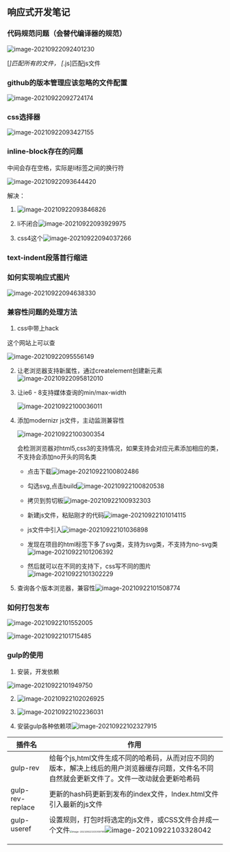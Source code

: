 ## 响应式开发笔记

### 代码规范问题（会替代编译器的规范）

![image-20210922092401230](C:\Users\HDR\AppData\Roaming\Typora\typora-user-images\image-20210922092401230.png)

[*]匹配所有的文件， [*.js]匹配js文件

### github的版本管理应该忽略的文件配置

![image-20210922092724174](C:\Users\HDR\AppData\Roaming\Typora\typora-user-images\image-20210922092724174.png)

### css选择器

![image-20210922093427155](C:\Users\HDR\AppData\Roaming\Typora\typora-user-images\image-20210922093427155.png)

### inline-block存在的问题

中间会存在空格，实际是li标签之间的换行符

![image-20210922093644420](C:\Users\HDR\AppData\Roaming\Typora\typora-user-images\image-20210922093644420.png)

解决：

1. ![image-20210922093846826](C:\Users\HDR\AppData\Roaming\Typora\typora-user-images\image-20210922093846826.png)

2. li不闭合![image-20210922093929975](C:\Users\HDR\AppData\Roaming\Typora\typora-user-images\image-20210922093929975.png)

3. css4这个![image-20210922094037266](C:\Users\HDR\AppData\Roaming\Typora\typora-user-images\image-20210922094037266.png)

### text-indent段落首行缩进

### 如何实现响应式图片

![image-20210922094638330](C:\Users\HDR\AppData\Roaming\Typora\typora-user-images\image-20210922094638330.png)

### 兼容性问题的处理方法

1. css中带上hack

这个网站上可以查

![image-20210922095556149](C:\Users\HDR\AppData\Roaming\Typora\typora-user-images\image-20210922095556149.png)

2. 让老浏览器支持新属性，通过createlement创建新元素![image-20210922095812010](C:\Users\HDR\AppData\Roaming\Typora\typora-user-images\image-20210922095812010.png)

3. 让ie6 - 8支持媒体查询的min/max-width

   ![image-20210922100036011](C:\Users\HDR\AppData\Roaming\Typora\typora-user-images\image-20210922100036011.png)

4. 添加modernizr   js文件，主动监测兼容性

   ![image-20210922100300354](C:\Users\HDR\AppData\Roaming\Typora\typora-user-images\image-20210922100300354.png)

   会检测浏览器对html5,css3的支持情况，如果支持会对应元素添加相应的类，不支持会添加no开头的同名类

   - 点击下载![image-20210922100802486](C:\Users\HDR\AppData\Roaming\Typora\typora-user-images\image-20210922100802486.png)
   - 勾选svg,点击build![image-20210922100820538](C:\Users\HDR\AppData\Roaming\Typora\typora-user-images\image-20210922100820538.png)

   - 拷贝到剪切板![image-20210922100932303](C:\Users\HDR\AppData\Roaming\Typora\typora-user-images\image-20210922100932303.png)

   - 新建js文件，粘贴刚才的代码![image-20210922101014115](C:\Users\HDR\AppData\Roaming\Typora\typora-user-images\image-20210922101014115.png)
   - js文件中引入![image-20210922101036898](C:\Users\HDR\AppData\Roaming\Typora\typora-user-images\image-20210922101036898.png)
   - 发现在项目的html标签下多了svg类，支持为svg类，不支持为no-svg类![image-20210922101206392](C:\Users\HDR\AppData\Roaming\Typora\typora-user-images\image-20210922101206392.png)

   - 然后就可以在不同的支持下，css写不同的图片![image-20210922101302229](C:\Users\HDR\AppData\Roaming\Typora\typora-user-images\image-20210922101302229.png)

5. 查询各个版本浏览器，兼容性![image-20210922101508774](C:\Users\HDR\AppData\Roaming\Typora\typora-user-images\image-20210922101508774.png)

### 如何打包发布

![image-20210922101552005](C:\Users\HDR\AppData\Roaming\Typora\typora-user-images\image-20210922101552005.png)

![image-20210922101715485](C:\Users\HDR\AppData\Roaming\Typora\typora-user-images\image-20210922101715485.png)

### gulp的使用

1. 安装，开发依赖

![image-20210922101949750](C:\Users\HDR\AppData\Roaming\Typora\typora-user-images\image-20210922101949750.png)

2. ![image-20210922102026925](C:\Users\HDR\AppData\Roaming\Typora\typora-user-images\image-20210922102026925.png)

3. ![image-20210922102236031](C:\Users\HDR\AppData\Roaming\Typora\typora-user-images\image-20210922102236031.png)

4. 安装gulp各种依赖项![image-20210922102327915](C:\Users\HDR\AppData\Roaming\Typora\typora-user-images\image-20210922102327915.png)

| 插件名           | 作用                                                         |
| ---------------- | ------------------------------------------------------------ |
| gulp-rev         | 给每个js,html文件生成不同的哈希码，从而对应不同的版本，解决上线后的用户浏览器缓存问题，文件名不同自然就会更新文件了。文件一改动就会更新哈希码 |
| gulp-rev-replace | 更新的hash码更新到发布的index文件，Index.html文件引入最新的js文件 |
| gulp-useref      | 设置规则，打包时将选定的js文件，或CSS文件合并成一个文件<img src="C:\Users\HDR\AppData\Roaming\Typora\typora-user-images\image-20210922103359785.png" alt="image-20210922103359785" style="zoom:33%;" />![image-20210922103328042](C:\Users\HDR\AppData\Roaming\Typora\typora-user-images\image-20210922103328042.png) |
|                  |                                                              |
|                  |                                                              |
|                  |                                                              |

